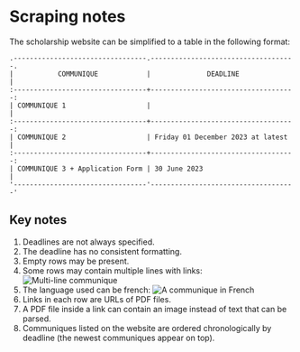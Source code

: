 # Scraping notes

The scholarship website can be simplified to a table in the following format:
```
.---------------------------------.------------------------------------.
|           COMMUNIQUE            |              DEADLINE              |
:---------------------------------+------------------------------------:
| COMMUNIQUE 1                    |                                    |
:---------------------------------+------------------------------------:
| COMMUNIQUE 2                    | Friday 01 December 2023 at latest  |
:---------------------------------+------------------------------------:
| COMMUNIQUE 3 + Application Form | 30 June 2023                       |
'---------------------------------'------------------------------------'
```

## Key notes
1. Deadlines are not always specified.
1. The deadline has no consistent formatting.
2. Empty rows may be present.
3. Some rows may contain multiple lines with links:
    ![Multi-line communique](image.png)
4. The language used can be french:
    ![A communique in French](image-1.png)
5. Links in each row are URLs of PDF files.
6. A PDF file inside a link can contain an image instead of text that can be parsed.
1. Communiques listed on the website are ordered chronologically by deadline (the newest communiques appear on top).